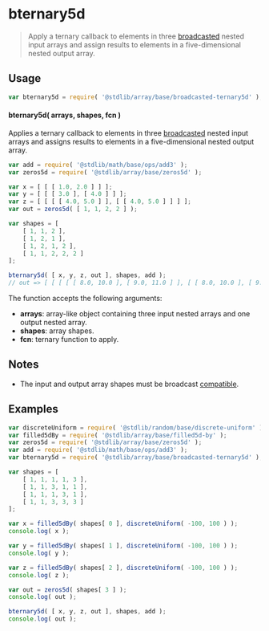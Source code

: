 <!--

@license Apache-2.0

Copyright (c) 2024 The Stdlib Authors.

Licensed under the Apache License, Version 2.0 (the "License");
you may not use this file except in compliance with the License.
You may obtain a copy of the License at

   http://www.apache.org/licenses/LICENSE-2.0

Unless required by applicable law or agreed to in writing, software
distributed under the License is distributed on an "AS IS" BASIS,
WITHOUT WARRANTIES OR CONDITIONS OF ANY KIND, either express or implied.
See the License for the specific language governing permissions and
limitations under the License.

-->

# bternary5d

> Apply a ternary callback to elements in three [broadcasted][@stdlib/array/base/broadcast-array] nested input arrays and assign results to elements in a five-dimensional nested output array.

<section class="intro">

</section>

<!-- /.intro -->

<section class="usage">

## Usage

```javascript
var bternary5d = require( '@stdlib/array/base/broadcasted-ternary5d' );
```

#### bternary5d( arrays, shapes, fcn )

Applies a ternary callback to elements in three [broadcasted][@stdlib/array/base/broadcast-array] nested input arrays and assigns results to elements in a five-dimensional nested output array.

```javascript
var add = require( '@stdlib/math/base/ops/add3' );
var zeros5d = require( '@stdlib/array/base/zeros5d' );

var x = [ [ [ 1.0, 2.0 ] ] ];
var y = [ [ [ 3.0 ], [ 4.0 ] ] ];
var z = [ [ [ [ 4.0, 5.0 ] ], [ [ 4.0, 5.0 ] ] ] ];
var out = zeros5d( [ 1, 1, 2, 2 ] );

var shapes = [
    [ 1, 1, 2 ],
    [ 1, 2, 1 ],
    [ 1, 2, 1, 2 ],
    [ 1, 1, 2, 2, 2 ]
];

bternary5d( [ x, y, z, out ], shapes, add );
// out => [ [ [ [ [ 8.0, 10.0 ], [ 9.0, 11.0 ] ], [ [ 8.0, 10.0 ], [ 9.0, 11.0 ] ] ] ] ]
```

The function accepts the following arguments:

-   **arrays**: array-like object containing three input nested arrays and one output nested array.
-   **shapes**: array shapes.
-   **fcn**: ternary function to apply.

</section>

<!-- /.usage -->

<section class="notes">

## Notes

-   The input and output array shapes must be broadcast [compatible][@stdlib/ndarray/base/broadcast-shapes].

</section>

<!-- /.notes -->

<section class="examples">

## Examples

<!-- eslint no-undef: "error" -->

```javascript
var discreteUniform = require( '@stdlib/random/base/discrete-uniform' ).factory;
var filled5dBy = require( '@stdlib/array/base/filled5d-by' );
var zeros5d = require( '@stdlib/array/base/zeros5d' );
var add = require( '@stdlib/math/base/ops/add3' );
var bternary5d = require( '@stdlib/array/base/broadcasted-ternary5d' );

var shapes = [
    [ 1, 1, 1, 1, 3 ],
    [ 1, 1, 3, 1, 1 ],
    [ 1, 1, 1, 3, 1 ],
    [ 1, 1, 3, 3, 3 ]
];

var x = filled5dBy( shapes[ 0 ], discreteUniform( -100, 100 ) );
console.log( x );

var y = filled5dBy( shapes[ 1 ], discreteUniform( -100, 100 ) );
console.log( y );

var z = filled5dBy( shapes[ 2 ], discreteUniform( -100, 100 ) );
console.log( z );

var out = zeros5d( shapes[ 3 ] );
console.log( out );

bternary5d( [ x, y, z, out ], shapes, add );
console.log( out );
```

</section>

<!-- /.examples -->

<!-- Section for related `stdlib` packages. Do not manually edit this section, as it is automatically populated. -->

<section class="related">

</section>

<!-- /.related -->

<!-- Section for all links. Make sure to keep an empty line after the `section` element and another before the `/section` close. -->

<section class="links">

[@stdlib/array/base/broadcast-array]: https://github.com/stdlib-js/array/tree/main/base/broadcast-array

[@stdlib/ndarray/base/broadcast-shapes]: https://github.com/stdlib-js/ndarray-base-broadcast-shapes

</section>

<!-- /.links -->
